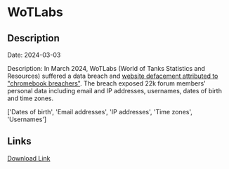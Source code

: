# WoTLabs

## Description

Date: 2024-03-03

Description:
In March 2024, WoTLabs (World of Tanks Statistics and Resources) suffered a data breach and <a href="https://web.archive.org/web/20240303062156/http://forum.wotlabs.net/" target="_blank" rel="noopener">website defacement attributed to &quot;chromebook breachers&quot;</a>. The breach exposed 22k forum members' personal data including email and IP addresses, usernames, dates of birth and time zones.


['Dates of birth', 'Email addresses', 'IP addresses', 'Time zones', 'Usernames']

## Links

[Download Link](https://link-to.net/1229997/532.3057913846936/dynamic/?r=aHR0cHM6Ly93d3cubWVkaWFmaXJlLmNvbS92aWV3L0hLWWYxdFduZEVRTnROeS93b3RsYWJzLm5ldC9maWxl)